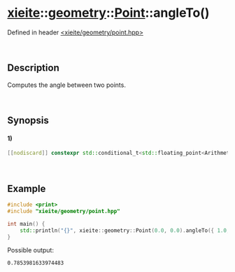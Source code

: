 # [xieite](../../../../../xieite.md)\:\:[geometry](../../../../../geometry.md)\:\:[Point<Arithmetic>](../../../point.md)\:\:angleTo\(\)
Defined in header [<xieite/geometry/point.hpp>](../../../../../../include/xieite/geometry/point.hpp)

&nbsp;

## Description
Computes the angle between two points.

&nbsp;

## Synopsis
#### 1)
```cpp
[[nodiscard]] constexpr std::conditional_t<std::floating_point<Arithmetic>, Arithmetic, double> angleTo(xieite::geometry::Point<Arithmetic> point) const noexcept;
```

&nbsp;

## Example
```cpp
#include <print>
#include "xieite/geometry/point.hpp"

int main() {
    std::println("{}", xieite::geometry::Point(0.0, 0.0).angleTo({ 1.0, 1.0 }));
}
```
Possible output:
```
0.7853981633974483
```
